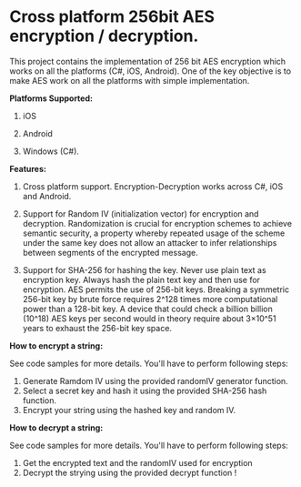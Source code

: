 Cross platform 256bit AES encryption / decryption.
========
This project contains the implementation of 256 bit AES encryption which works on all the platforms (C#, iOS, Android). One of the key objective is to make AES work on all the platforms with simple implementation. 

<b>Platforms Supported:</b>

1. iOS

2. Android

3. Windows (C#).

<b>Features:</b>

1. Cross platform support. Encryption-Decryption works across C#, iOS and Android. 

2. Support for Random IV (initialization vector) for encryption and decryption. Randomization is crucial for encryption schemes to achieve semantic security, a property whereby repeated usage of the scheme under the same key does not allow an attacker to infer relationships between segments of the encrypted message.

3.  Support for SHA-256 for hashing the key. Never use plain text as encryption key. Always hash the plain text key and then use for encryption. AES permits the use of 256-bit keys. Breaking a symmetric 256-bit key by brute force requires 2^128 times more computational power than a 128-bit key. A device that could check a billion billion (10^18) AES keys per second would in theory require about 3×10^51 years to exhaust the 256-bit key space.

<b>How to encrypt a string:</b>

See code samples for more details. You'll have to perform following steps:

1. Generate Ramdom IV using the provided randomIV generator function.
2. Select a secret key and hash it using the provided SHA-256 hash function.
3. Encrypt your string using the hashed key and random IV. 

<b>How to decrypt a string:</b>

See code samples for more details. You'll have to perform following steps:

1. Get the encrypted text and the randomIV used for encryption
2. Decrypt the strying using the provided decrypt function !
